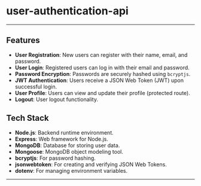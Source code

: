 ﻿# user-authentication-api
---

## Features

- **User Registration**: New users can register with their name, email, and password.
- **User Login**: Registered users can log in with their email and password.
- **Password Encryption**: Passwords are securely hashed using `bcryptjs`.
- **JWT Authentication**: Users receive a JSON Web Token (JWT) upon successful login.
- **User Profile**: Users can view and update their profile (protected route).
- **Logout**: User logout functionality.

## Tech Stack

- **Node.js**: Backend runtime environment.
- **Express**: Web framework for Node.js.
- **MongoDB**: Database for storing user data.
- **Mongoose**: MongoDB object modeling tool.
- **bcryptjs**: For password hashing.
- **jsonwebtoken**: For creating and verifying JSON Web Tokens.
- **dotenv**: For managing environment variables.

---


